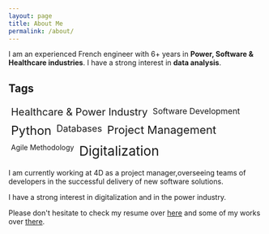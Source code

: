```yaml
---
layout: page
title: About Me
permalink: /about/
---
```


I am an experienced French engineer with 6+ years in **Power, Software & Healthcare industries**. I have a strong interest in **data analysis**.

## Tags

<div style="display: flex; flex-wrap: wrap;">
  <span style="font-size: 20px; margin: 5px;">Healthcare & Power Industry</span>
  <span style="font-size: 16px; margin: 5px;">Software Development</span>
  <span style="font-size: 24px; margin: 5px;">Python</span>
  <span style="font-size: 18px; margin: 5px;">Databases</span>
  <span style="font-size: 22px; margin: 5px;">Project Management</span>
  <span style="font-size: 14px; margin: 5px;">Agile Methodology</span>
  <span style="font-size: 26px; margin: 5px;">Digitalization</span>
</div>

I am currently working at 4D as a project manager,overseeing teams of developers in the successful delivery of new software solutions. 

I have a strong interest in digitalization and in the power industry. 

Please don't hesitate to check my resume over [here](https://www.yvesmarieplard.fr/resume) and some of my works over [there](https://www.yvesmarieplard.fr/works).

